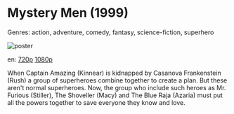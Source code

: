 # Mystery Men (1999)

Genres: action, adventure, comedy, fantasy, science-fiction, superhero

![poster](http://image.tmdb.org/t/p/w500/7psRSVuCZyYfxCxt4DTmeIcplPL.jpg)

en:
  [720p](magnet:?xt=urn:btih:64DA9B627534AE1FFE481D25EB96ADE8647052D6&tr=udp://glotorrents.pw:6969/announce&tr=udp://tracker.opentrackr.org:1337/announce&tr=udp://torrent.gresille.org:80/announce&tr=udp://tracker.openbittorrent.com:80&tr=udp://tracker.coppersurfer.tk:6969&tr=udp://tracker.leechers-paradise.org:6969&tr=udp://p4p.arenabg.ch:1337&tr=udp://tracker.internetwarriors.net:1337)
  [1080p](magnet:?xt=urn:btih:12268763401BB8686AFF1786B93ED703956AF5D6&tr=udp://glotorrents.pw:6969/announce&tr=udp://tracker.opentrackr.org:1337/announce&tr=udp://torrent.gresille.org:80/announce&tr=udp://tracker.openbittorrent.com:80&tr=udp://tracker.coppersurfer.tk:6969&tr=udp://tracker.leechers-paradise.org:6969&tr=udp://p4p.arenabg.ch:1337&tr=udp://tracker.internetwarriors.net:1337)
  


When Captain Amazing (Kinnear) is kidnapped by Casanova Frankenstein (Rush) a group of superheroes combine together to create a plan. But these aren't normal superheroes. Now, the group who include such heroes as Mr. Furious (Stiller), The Shoveller (Macy) and The Blue Raja (Azaria) must put all the powers together to save everyone they know and love.